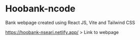 # Hoobank-ncode
Bank webpage created using React JS, Vite and Tailwind CSS

https://hoobank-nseari.netlify.app/ > Link to webpage
